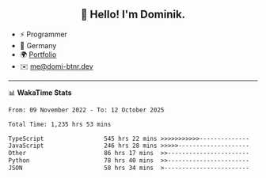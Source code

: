 <h2 align="center">👋 Hello! I'm Dominik.</h2>

- ⚡ Programmer
- 📍 Germany
- 🌍 [Portfolio](https://domi-btnr.dev)
- ✉️ [me@domi-btnr.dev](mailto://me@domi-btnr.dev)

---
📊 **WakaTime Stats**
<!--START_SECTION:waka-->

```txt
From: 09 November 2022 - To: 12 October 2025

Total Time: 1,235 hrs 53 mins

TypeScript                 545 hrs 22 mins >>>>>>>>>>>--------------   44.13 %
JavaScript                 246 hrs 28 mins >>>>>--------------------   19.94 %
Other                      86 hrs 17 mins  >>-----------------------   06.98 %
Python                     78 hrs 40 mins  >>-----------------------   06.37 %
JSON                       58 hrs 34 mins  >------------------------   04.74 %
```

<!--END_SECTION:waka-->
